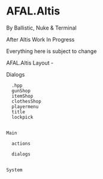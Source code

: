 # AFAL.Altis

By Ballistic, Nuke & Terminal

After Altis Work In Progress

Everything here is subject to change

AFAL.Altis Layout - 
  
   Dialogs
   
      .hpp 
      gunShop
      itemShop
      clothesShop
      playermenu
      title
      lockpick
  
  
    Main
    
      actions
      
      dialogs
  
  
    System
